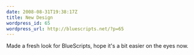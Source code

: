 ```yaml
---
date: 2008-08-31T19:38:17Z
title: New Design
wordpress_id: 65
wordpress_url: http://bluescripts.net/?p=65
---
```


Made a fresh look for BlueScripts, hope it's a bit easier on the eyes now.

